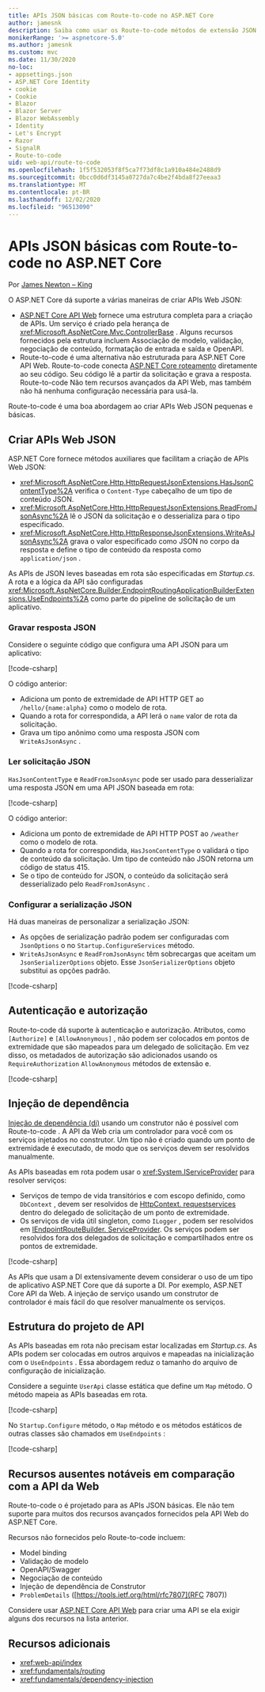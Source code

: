 ```yaml
---
title: APIs JSON básicas com Route-to-code no ASP.NET Core
author: jamesnk
description: Saiba como usar os Route-to-code métodos de extensão JSON e para criar APIs da Web JSON leves.
monikerRange: '>= aspnetcore-5.0'
ms.author: jamesnk
ms.custom: mvc
ms.date: 11/30/2020
no-loc:
- appsettings.json
- ASP.NET Core Identity
- cookie
- Cookie
- Blazor
- Blazor Server
- Blazor WebAssembly
- Identity
- Let's Encrypt
- Razor
- SignalR
- Route-to-code
uid: web-api/route-to-code
ms.openlocfilehash: 1f5f532053f8f5ca7f73df8c1a910a484e2488d9
ms.sourcegitcommit: 0bcc0d6df3145a0727da7c4be2f4bda8f27eeaa3
ms.translationtype: MT
ms.contentlocale: pt-BR
ms.lasthandoff: 12/02/2020
ms.locfileid: "96513090"
---
```

# <a name="basic-json-apis-with-no-locroute-to-code-in-aspnet-core"></a>APIs JSON básicas com Route-to-code no ASP.NET Core

Por [James Newton – King](https://github.com/jamesnk)

O ASP.NET Core dá suporte a várias maneiras de criar APIs Web JSON:

* [ASP.NET Core API Web](xref:web-api/index) fornece uma estrutura completa para a criação de APIs. Um serviço é criado pela herança de <xref:Microsoft.AspNetCore.Mvc.ControllerBase> . Alguns recursos fornecidos pela estrutura incluem Associação de modelo, validação, negociação de conteúdo, formatação de entrada e saída e OpenAPI.
* Route-to-code é uma alternativa não estruturada para ASP.NET Core API Web. Route-to-code conecta [ASP.NET Core roteamento](xref:fundamentals/routing) diretamente ao seu código. Seu código lê a partir da solicitação e grava a resposta. Route-to-code Não tem recursos avançados da API Web, mas também não há nenhuma configuração necessária para usá-la.

Route-to-code é uma boa abordagem ao criar APIs Web JSON pequenas e básicas.

## <a name="create-json-web-apis"></a>Criar APIs Web JSON

ASP.NET Core fornece métodos auxiliares que facilitam a criação de APIs Web JSON:

* <xref:Microsoft.AspNetCore.Http.HttpRequestJsonExtensions.HasJsonContentType%2A> verifica o `Content-Type` cabeçalho de um tipo de conteúdo JSON.
* <xref:Microsoft.AspNetCore.Http.HttpRequestJsonExtensions.ReadFromJsonAsync%2A> lê o JSON da solicitação e o desserializa para o tipo especificado.
* <xref:Microsoft.AspNetCore.Http.HttpResponseJsonExtensions.WriteAsJsonAsync%2A> grava o valor especificado como JSON no corpo da resposta e define o tipo de conteúdo da resposta como `application/json` .

As APIs de JSON leves baseadas em rota são especificadas em *Startup.cs*. A rota e a lógica da API são configuradas <xref:Microsoft.AspNetCore.Builder.EndpointRoutingApplicationBuilderExtensions.UseEndpoints%2A> como parte do pipeline de solicitação de um aplicativo.

### <a name="write-json-response"></a>Gravar resposta JSON

Considere o seguinte código que configura uma API JSON para um aplicativo:

[!code-csharp[](route-to-code/sample/Startup3.cs?name=snippet&highlight=6)]

O código anterior:

* Adiciona um ponto de extremidade de API HTTP GET ao `/hello/{name:alpha}` como o modelo de rota.
* Quando a rota for correspondida, a API lerá o `name` valor de rota da solicitação.
* Grava um tipo anônimo como uma resposta JSON com `WriteAsJsonAsync` .

### <a name="read-json-request"></a>Ler solicitação JSON

`HasJsonContentType` e `ReadFromJsonAsync` pode ser usado para desserializar uma resposta JSON em uma API JSON baseada em rota:

[!code-csharp[](route-to-code/sample/Startup2.cs?name=snippet&highlight=5,11)]

O código anterior:

* Adiciona um ponto de extremidade de API HTTP POST ao `/weather` como o modelo de rota.
* Quando a rota for correspondida, `HasJsonContentType` o validará o tipo de conteúdo da solicitação. Um tipo de conteúdo não JSON retorna um código de status 415.
* Se o tipo de conteúdo for JSON, o conteúdo da solicitação será desserializado pelo `ReadFromJsonAsync` .

### <a name="configure-json-serialization"></a>Configurar a serialização JSON

Há duas maneiras de personalizar a serialização JSON:

* As opções de serialização padrão podem ser configuradas com `JsonOptions` o no `Startup.ConfigureServices` método.
* `WriteAsJsonAsync` e `ReadFromJsonAsync` têm sobrecargas que aceitam um `JsonSerializerOptions` objeto. Esse `JsonSerializerOptions` objeto substitui as opções padrão.

[!code-csharp[](route-to-code/sample/Startup6.cs?name=snippet)]

## <a name="authentication-and-authorization"></a>Autenticação e autorização

Route-to-code dá suporte à autenticação e autorização. Atributos, como `[Authorize]` e `[AllowAnonymous]` , não podem ser colocados em pontos de extremidade que são mapeados para um delegado de solicitação. Em vez disso, os metadados de autorização são adicionados usando os `RequireAuthorization` `AllowAnonymous` métodos de extensão e.

[!code-csharp[](route-to-code/sample/Startup.cs?name=snippet&highlight=30)]

## <a name="dependency-injection"></a>Injeção de dependência

[Injeção de dependência (di)](xref:fundamentals/dependency-injection) usando um construtor não é possível com Route-to-code . A API da Web cria um controlador para você com os serviços injetados no construtor. Um tipo não é criado quando um ponto de extremidade é executado, de modo que os serviços devem ser resolvidos manualmente.

As APIs baseadas em rota podem usar o <xref:System.IServiceProvider> para resolver serviços:

* Serviços de tempo de vida transitórios e com escopo definido, como `DbContext` , devem ser resolvidos de [HttpContext. requestservices](xref:Microsoft.AspNetCore.Http.HttpContext.RequestServices) dentro do delegado de solicitação de um ponto de extremidade.
* Os serviços de vida útil singleton, como `ILogger` , podem ser resolvidos em [IEndpointRouteBuilder. ServiceProvider](xref:Microsoft.AspNetCore.Routing.IEndpointRouteBuilder.ServiceProvider). Os serviços podem ser resolvidos fora dos delegados de solicitação e compartilhados entre os pontos de extremidade.

[!code-csharp[](route-to-code/sample/Startup4.cs?name=snippet&highlight=3,7)]

As APIs que usam a DI extensivamente devem considerar o uso de um tipo de aplicativo ASP.NET Core que dá suporte a DI. Por exemplo, ASP.NET Core API da Web. A injeção de serviço usando um construtor de controlador é mais fácil do que resolver manualmente os serviços.

## <a name="api-project-structure"></a>Estrutura do projeto de API

As APIs baseadas em rota não precisam estar localizadas em *Startup.cs*. As APIs podem ser colocadas em outros arquivos e mapeadas na inicialização com o `UseEndpoints` . Essa abordagem reduz o tamanho do arquivo de configuração de inicialização.

Considere a seguinte `UserApi` classe estática que define um `Map` método. O método mapeia as APIs baseadas em rota.

[!code-csharp[](route-to-code/sample/UserApi.cs?name=snippet)]

No `Startup.Configure` método, o `Map` método e os métodos estáticos de outras classes são chamados em `UseEndpoints` :

[!code-csharp[](route-to-code/sample/Startup5.cs?name=snippet)]

## <a name="notable-missing-features-compared-to-web-api"></a>Recursos ausentes notáveis em comparação com a API da Web

Route-to-code o é projetado para as APIs JSON básicas. Ele não tem suporte para muitos dos recursos avançados fornecidos pela API Web do ASP.NET Core.

Recursos não fornecidos pelo Route-to-code incluem:

* Model binding
* Validação de modelo
* OpenAPI/Swagger
* Negociação de conteúdo
* Injeção de dependência de Construtor
* `ProblemDetails` ([https://tools.ietf.org/html/rfc7807](RFC 7807))

Considere usar [ASP.NET Core API Web](xref:web-api/index) para criar uma API se ela exigir alguns dos recursos na lista anterior.

## <a name="additional-resources"></a>Recursos adicionais

* <xref:web-api/index>
* <xref:fundamentals/routing>
* <xref:fundamentals/dependency-injection>
